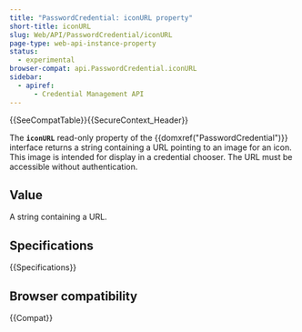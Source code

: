```yaml
---
title: "PasswordCredential: iconURL property"
short-title: iconURL
slug: Web/API/PasswordCredential/iconURL
page-type: web-api-instance-property
status:
  - experimental
browser-compat: api.PasswordCredential.iconURL
sidebar:
  - apiref:
      - Credential Management API
---
```


{{SeeCompatTable}}{{SecureContext_Header}}

The **`iconURL`** read-only property
of the {{domxref("PasswordCredential")}} interface returns a string
containing a URL pointing to an image for an icon. This image is intended for display
in a credential chooser. The URL must be accessible without authentication.

## Value

A string containing a URL.

## Specifications

{{Specifications}}

## Browser compatibility

{{Compat}}
